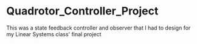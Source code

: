 # Quadrotor_Controller_Project
This was a state feedback controller and observer that I had to design for my Linear Systems class' final project
